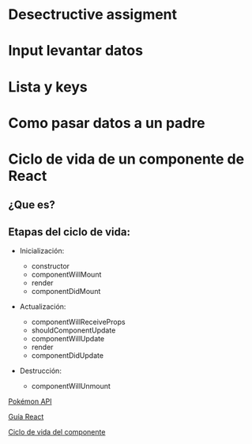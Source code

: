# Desectructive assigment

# Input levantar datos

# Lista y keys

# Como pasar datos a un padre

# Ciclo de vida de un componente de React

## ¿Que es?

## Etapas del ciclo de vida:

- Inicialización:

   * constructor
   * componentWillMount
   * render
   * componentDidMount

- Actualización:

   * componentWillReceiveProps
   * shouldComponentUpdate
   * componentWillUpdate
   * render
   * componentDidUpdate

- Destrucción:

   * componentWillUnmount

[Pokémon API](https://pokeapi.co/)

[Guía React](http://www.react.express)

[Ciclo de vida del componente](http://busypeoples.github.io/post/react-component-lifecycle/)